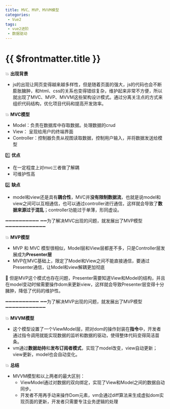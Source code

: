 ```yaml
---
title: MVC、MVP、MVVM模型
categories:
 - Vue2
tags:
 - vue2进阶
 - 数据驱动
---
```


# {{ $frontmatter.title }}
:boom: **出现背景**
- js的出现让网页变得越来越多样性，但是随着页面的强大，js的代码也会不断膨胀臃肿，和html、css的关系也变得错综复杂，维护起来非常不方便，所以就出现了MVC、MVP、MVVM这些架构设计模式。通过分离关注点的方式来组织代码结构，优化项目代码和提高开发效率。

:boom: **MVC模型**

- Model：负责在数据库中存取数据。处理数据的crud
- View： 呈现给用户的终端界面
- Controller：控制器负责从视图读取数据，控制用户输入，并将数据发送给模型

:one: **优点**
- 在一定程度上对mvc三者做了解耦
- 可维护性高

:two: **缺点**
- model和view还是具有**耦合性**，MVC并**没有限制数据流**，也就是说model和view之间可以互相通信，也可以通过controller进行通信，这样就会导致了**数据来源过于混乱**；controller功能过于单薄，形同虚设。



:heavy_minus_sign::heavy_minus_sign::heavy_minus_sign::heavy_minus_sign::heavy_minus_sign::heavy_minus_sign::heavy_minus_sign::heavy_minus_sign::heavy_minus_sign::heavy_minus_sign: :heavy_minus_sign::heavy_minus_sign:为了解决MVC出现的问题，就发展出了MVP模型 :heavy_minus_sign::heavy_minus_sign::heavy_minus_sign::heavy_minus_sign::heavy_minus_sign::heavy_minus_sign::heavy_minus_sign::heavy_minus_sign::heavy_minus_sign::heavy_minus_sign::heavy_minus_sign::heavy_minus_sign:



:boom: **MVP模型**
- MVP 和 MVC 模型很相似，Model层和View层都差不多，只是Controller层发展成为**Presenter层**
- MVP在MVC基础上，限定了Model和View之间不能直接通信，要通过Presenter通信，让Model和view解耦更加彻底

:red_circle: 但是MVP这个模式也存在问题，Presenter需要知道View和Model的结构，并且在model变动时候需要操作dom来更新view，这样就会导致Presenter层变得十分臃肿，降低了代码的维护性。




:heavy_minus_sign::heavy_minus_sign::heavy_minus_sign::heavy_minus_sign::heavy_minus_sign::heavy_minus_sign::heavy_minus_sign::heavy_minus_sign::heavy_minus_sign::heavy_minus_sign: :heavy_minus_sign::heavy_minus_sign:为了解决MVP出现的问题，就发展出了MVP模型 :heavy_minus_sign::heavy_minus_sign::heavy_minus_sign::heavy_minus_sign::heavy_minus_sign::heavy_minus_sign::heavy_minus_sign::heavy_minus_sign::heavy_minus_sign::heavy_minus_sign::heavy_minus_sign::heavy_minus_sign:



:boom: **MVVM模型**

- 这个模型设置了一个ViewModel层，把对dom的操作封装在**指令**中，开发者通过指令调用就能实现数据的监听和数据的驱动，使得整体代码变得简洁苗条。
- vm通过**数据劫持**和**发布订阅者模式**，实现了model改变，view自动更新；view更新，model也会自动变化。

:boom: **总结**

- MVVM模型和以上两者的最大区别：
    - ViewModel通过对数据的双向绑定，实现了View和Model之间的数据自动同步。
    - 开发者不用再手动来操作Dom元素，vm会通过diff算法来生成虚拟dom实现页面的更新，开发者只需要专注业务逻辑的处理